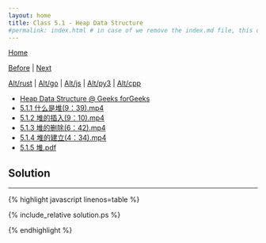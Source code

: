 ```yaml
---
layout: home
title: Class 5.1 - Heap Data Structure
#permalink: index.html # in case of we remove the index.md file, this doc will be the index page
---
```


<div class="row">
<div class="columnStmt" markdown="1">

[Home](./README.md)

[Before](./class-4.4.md) | [Next](./class-5.2.md)

[Alt/rust](./Alt_rust/README.md) | [Alt/go](./Alt_c/README.md) | [Alt/js](./Alt_js/README.html) | [Alt/py3](./Alt_py3/README.md) | [Alt/cpp](./Alt_cpp/README.md) 

-   [Heap Data Structure @ Geeks forGeeks](https://www.geeksforgeeks.org/heap-data-structure/)
-   [5.1.1 什么是堆(9：39).mp4](https://data-structure.s3.us-west-1.amazonaws.com/5_%E7%AC%AC%E4%BA%94%E8%AE%B2+%E6%A0%91%EF%BC%88%E4%B8%8B%EF%BC%89%5B%E4%BD%95%E9%92%A6%E9%93%AD%5D/5.1.1+%E4%BB%80%E4%B9%88%E6%98%AF%E5%A0%86(9%EF%BC%9A39).mp4)
-   [5.1.2 堆的插入(9：10).mp4](https://data-structure.s3.us-west-1.amazonaws.com/5_%E7%AC%AC%E4%BA%94%E8%AE%B2+%E6%A0%91%EF%BC%88%E4%B8%8B%EF%BC%89%5B%E4%BD%95%E9%92%A6%E9%93%AD%5D/5.1.2+%E5%A0%86%E7%9A%84%E6%8F%92%E5%85%A5(9%EF%BC%9A10).mp4)
-   [5.1.3 堆的删除(6：42).mp4](https://data-structure.s3.us-west-1.amazonaws.com/5_%E7%AC%AC%E4%BA%94%E8%AE%B2+%E6%A0%91%EF%BC%88%E4%B8%8B%EF%BC%89%5B%E4%BD%95%E9%92%A6%E9%93%AD%5D/5.1.3+%E5%A0%86%E7%9A%84%E5%88%A0%E9%99%A4(6%EF%BC%9A42).mp4)
-   [5.1.4 堆的建立(4：34).mp4](https://data-structure.s3.us-west-1.amazonaws.com/5_%E7%AC%AC%E4%BA%94%E8%AE%B2+%E6%A0%91%EF%BC%88%E4%B8%8B%EF%BC%89%5B%E4%BD%95%E9%92%A6%E9%93%AD%5D/5.1.4+%E5%A0%86%E7%9A%84%E5%BB%BA%E7%AB%8B(4%EF%BC%9A34).mp4)
-   [5.1.5 堆.pdf](https://data-structure.s3.us-west-1.amazonaws.com/0_%E6%B5%99%E6%B1%9F%E5%A4%A7%E5%AD%A6%E6%95%B0%E6%8D%AE%E7%BB%93%E6%9E%84_%E9%99%88%E8%B6%8A_%E8%AF%BE%E7%A8%8B%E6%96%87%E6%A1%A3/5.1%E5%A0%86.pdf) 

</div>
<div class="columnSol" markdown="1">

## Solution
------

{% highlight javascript linenos=table %}

{% include_relative solution.ps %}

{% endhighlight %}

</div>
</div>
